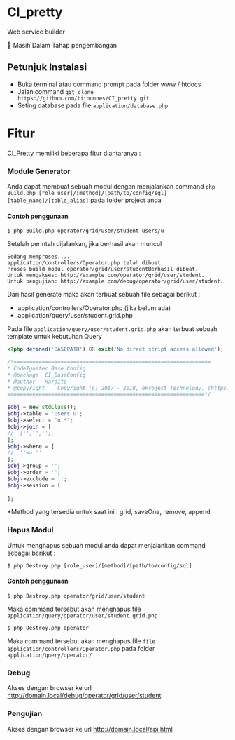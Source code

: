 # CI_pretty

Web service builder

🚧 Masih Dalam Tahap pengembangan

## Petunjuk Instalasi
- Buka terminal atau command prompt pada folder www / htdocs
- Jalan command `git clone https://github.com/titounnes/CI_pretty.git`
- Seting database pada file `application/database.php`

# Fitur

CI_Pretty memiliki beberapa fitur diantaranya :

### Module Generator

Anda dapat membuat sebuah modul dengan menjalankan command `php Build.php [role_user]/[method]/[path/to/config/sql] [table_name]/[table_alias]` pada folder project anda

#### Contoh penggunaan

```
$ php Build.php operator/grid/user/student users/u
```

Setelah perintah dijalankan, jika berhasil akan muncul 

```
Sedang memproses....
application/controllers/Operator.php telah dibuat.
Proses build modul operator/grid/user/studentBerhasil dibuat.
Untuk mengakses: http://example.com/operator/grid/user/student.
Untuk pengujian: http://example.com/debug/operator/grid/user/student.
```

Dari hasil generate maka akan terbuat sebuah file sebagai berikut :
- application/controllers/Operator.php (jika belum ada)
- application/query/user/student.grid.php

Pada file `application/query/user/student.grid.php` akan terbuat sebuah template untuk kebutuhan Query

```php
<?php defined('BASEPATH') OR exit('No direct script access allowed');

/*===============================================================
* CodeIgniter Base Config
* @package	CI_BaseConfig
* @author	Harjito
* @copyright	Copyright (c) 2017 - 2018, eProject Technology. (https://e-project-tech.com/)
===============================================================*/

$obj = new stdClass();
$obj->table = 'users u';
$obj->select = 'u.*';
$obj->join = [
//	['','',''],
];
$obj->where = [
//	''=> ''
];
$obj->group = '';
$obj->order = '';
$obj->exclude = '';
$obj->session = [
	
];
```

*Method yang tersedia untuk saat ini : grid, saveOne, remove, append

### Hapus Modul

Untuk menghapus sebuah modul anda dapat menjalankan command sebagai berikut :

`$ php Destroy.php [role_user]/[method]/[path/to/config/sql]`

#### Contoh penggunaan

`$ php Destroy.php operator/grid/user/student`

Maka command tersebut akan menghapus file `application/query/operator/user/student.grid.php`

`$ php Destroy.php operator`

Maka command tersebut akan menghapus file `file application/controllers/Operator.php` pada folder `application/query/operator/`

### Debug 

Akses dengan browser ke url http://domain.local/debug/operator/grid/user/student

### Pengujian

Akses dengan browser ke url http://domain.local/api.html
